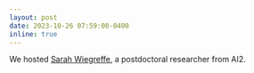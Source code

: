```yaml
---
layout: post
date: 2023-10-26 07:59:00-0400
inline: true
---
```


We hosted [Sarah Wiegreffe](https://sarahwie.github.io/), a postdoctoral researcher from AI2.
